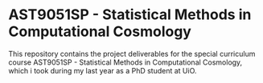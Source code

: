 # AST9051SP - Statistical Methods in Computational Cosmology

This repository contains the project deliverables for the special curriculum course AST9051SP - Statistical Methods in Computational Cosmology, which i took during my last year as a PhD student at UiO. 